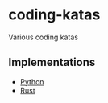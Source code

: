 # coding-katas
Various coding katas


## Implementations

- [Python](./python/katas/)
- [Rust](./rust/katas/)


